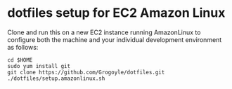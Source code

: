 dotfiles setup for EC2 Amazon Linux
=========
Clone and run this on a new EC2 instance running AmazonLinux to
configure both the machine and your individual development environment as
follows:

    cd $HOME
    sudo yum install git
    git clone https://github.com/Grogoyle/dotfiles.git
    ./dotfiles/setup.amazonlinux.sh   
